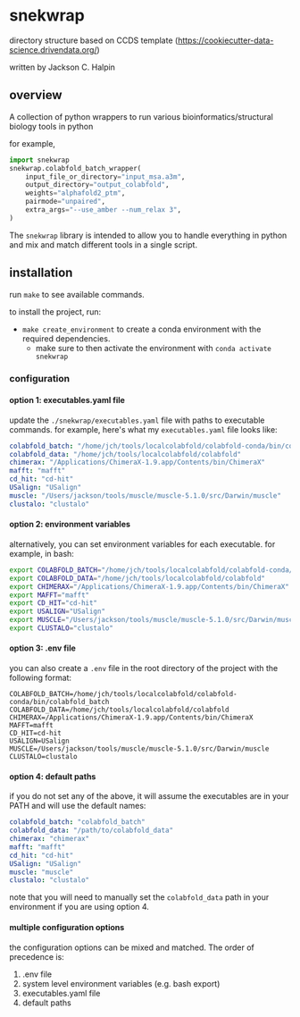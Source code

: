 # snekwrap

directory structure based on CCDS template (https://cookiecutter-data-science.drivendata.org/)

written by Jackson C. Halpin


## overview
A collection of python wrappers to run various bioinformatics/structural biology tools in python


for example,
```python
import snekwrap
snekwrap.colabfold_batch_wrapper(
    input_file_or_directory="input_msa.a3m",
    output_directory="output_colabfold",
    weights="alphafold2_ptm",
    pairmode="unpaired",
    extra_args="--use_amber --num_relax 3",
)
```

The `snekwrap` library is intended to allow you to handle everything in python and mix and match different tools in a single script.

## installation

run `make` to see available commands.

to install the project, run:
- `make create_environment` to create a conda environment with the required dependencies.
    - make sure to then activate the environment with `conda activate snekwrap`


### configuration

#### option 1: executables.yaml file
update the `./snekwrap/executables.yaml` file with paths to executable commands.
for example, here's what my `executables.yaml` file looks like:
```yaml
colabfold_batch: "/home/jch/tools/localcolabfold/colabfold-conda/bin/colabfold_batch"
colabfold_data: "/home/jch/tools/localcolabfold/colabfold"
chimerax: "/Applications/ChimeraX-1.9.app/Contents/bin/ChimeraX"
mafft: "mafft"
cd_hit: "cd-hit"
USalign: "USalign"
muscle: "/Users/jackson/tools/muscle/muscle-5.1.0/src/Darwin/muscle"
clustalo: "clustalo"
```

#### option 2: environment variables
alternatively, you can set environment variables for each executable.
for example, in bash:
```bash
export COLABFOLD_BATCH="/home/jch/tools/localcolabfold/colabfold-conda/bin/colabfold_batch"
export COLABFOLD_DATA="/home/jch/tools/localcolabfold/colabfold"
export CHIMERAX="/Applications/ChimeraX-1.9.app/Contents/bin/ChimeraX"
export MAFFT="mafft"
export CD_HIT="cd-hit"
export USALIGN="USalign"
export MUSCLE="/Users/jackson/tools/muscle/muscle-5.1.0/src/Darwin/muscle"
export CLUSTALO="clustalo"
```

#### option 3: .env file
you can also create a `.env` file in the root directory of the project with the following format:
```
COLABFOLD_BATCH=/home/jch/tools/localcolabfold/colabfold-conda/bin/colabfold_batch
COLABFOLD_DATA=/home/jch/tools/localcolabfold/colabfold
CHIMERAX=/Applications/ChimeraX-1.9.app/Contents/bin/ChimeraX
MAFFT=mafft
CD_HIT=cd-hit
USALIGN=USalign
MUSCLE=/Users/jackson/tools/muscle/muscle-5.1.0/src/Darwin/muscle
CLUSTALO=clustalo
```

#### option 4: default paths
if you do not set any of the above, it will assume the executables are in your PATH and will use the default names:
```yaml
colabfold_batch: "colabfold_batch"
colabfold_data: "/path/to/colabfold_data"
chimerax: "chimerax"
mafft: "mafft"
cd_hit: "cd-hit"
USalign: "USalign"
muscle: "muscle"
clustalo: "clustalo"
```
note that you will need to manually set the `colabfold_data` path in your environment if you are using option 4.



#### multiple configuration options
the configuration options can be mixed and matched. The order of precedence is:
1. .env file
2. system level environment variables (e.g. bash export)
3. executables.yaml file
4. default paths



